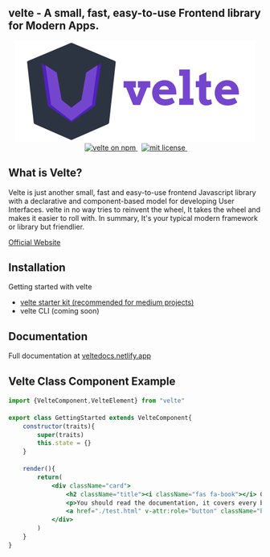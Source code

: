 ## velte - A small, fast, easy-to-use Frontend library for Modern Apps.

<p align="center">

<a href="https://github.com/RoDDy18/velte/blob/main/LICENSE">
    <img src="https://github.com/RoDDy18/velte/blob/main/logo/velte-main.png?raw=true" alt="velte_logo"><br>
</a>&nbsp;
<a href="https://www.npmjs.com/velte">
    <img src="https://img.shields.io/npm/v/laurel.svg?logo=npm&logoColor=fff&label=NPM+package&color=limegreen" alt="velte on npm" />
</a>&nbsp;
<a href="https://github.com/RoDDy18/velte/blob/main/LICENSE">
    <img src="https://img.shields.io/badge/License-MIT-limegreen.svg" alt="mit license" />
</a>&nbsp;

</p>

## What is Velte?
Velte is just another small, fast and easy-to-use frontend Javascript library with a declarative and component-based model for developing User Interfaces. velte in no way tries to reinvent the wheel, It takes the wheel and makes it easier to roll with. In summary, It's your typical modern framework or library but friendlier.

[Official Website](https://velte.netlify.app)

## Installation
Getting started with velte
* [velte starter kit (recommended for medium projects)](https://github.com/RoDDy18/velte-starter-kit)
* velte CLI (coming soon)

## Documentation

Full documentation at [veltedocs.netlify.app](https://veltedocs.netlify.app)


## Velte Class Component Example

```jsx
import {VelteComponent,VelteElement} from "velte"

export class GettingStarted extends VelteComponent{
    constructor(traits){
        super(traits)
        this.state = {}
    }

    render(){
        return(
            <div className="card">
                <h2 className="title"><i className="fas fa-book"></i> Getting Started</h2>
                <p>You should read the documentation, it covers every bit of the library.</p>
                <a href="./test.html" v-attr:role="button" className="button">Read the Docs</a>
            </div>
        )
    }
}
```
